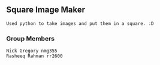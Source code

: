 ## Square Image Maker
    
    Used python to take images and put them in a square. :D 

### Group Members
    Nick Gregory nmg355
    Rasheeq Rahman rr2600
